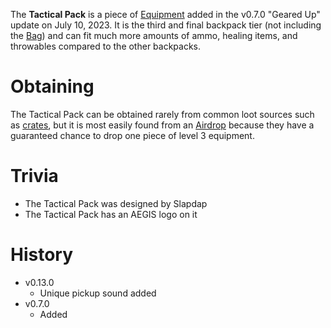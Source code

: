 The **Tactical Pack** is a piece of [Equipment](/equipment) added in the v0.7.0 "Geared Up" update on July 10, 2023. It is the third and final backpack tier (not including the [Bag](/equipment/backpacks/bag)) and can fit much more amounts of ammo, healing items, and throwables compared to the other backpacks.

# Obtaining

The Tactical Pack can be obtained rarely from common loot sources such as [crates](/obstacles/crates), but it is most easily found from an [Airdrop](/obstacles/airdrops) because they have a guaranteed chance to drop one piece of level 3 equipment. 

# Trivia 

 - The Tactical Pack was designed by Slapdap
 - The Tactical Pack has an AEGIS logo on it

# History

 - v0.13.0
   - Unique pickup sound added
 - v0.7.0
   - Added
